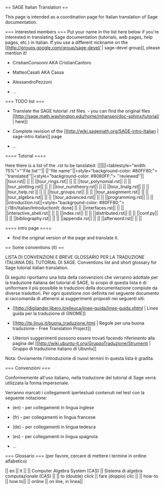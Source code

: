 == SAGE Italian Translation ==

This page is intended as a coordination page for Italian translation of Sage documentation.

=== Interested members ===
Put your name in the list here below if you're interested in translating Sage documentation (tutorials, web pages, help pages, etc.) in italian.
If you use a different nickname on the [[http://groups.google.com/group/sage-devel/ | sage-devel group]], please mention it!

 * CristianConsonni AKA CristianCantoro

 * MatteoCasati AKA Cassa

 * AlessandroPezzoni

 * ...

=== TODO list ===
 * Translate the SAGE tutorial .rst files. - you can find the original files [[http://sage.math.washington.edu/home/mhansen/doc-sphinx/tutorial/ | here]]

 * Complete revision of the [[http://wiki.sagemath.org/SAGE-intro-Italian | sage-intro italian]] page

 * ...

==== Tutorial ====

Here there is a list of the .rst to be tanslated:
||||||<tablestyle="width: 75%">'''File list'''||
||''file name''||<style="background-color: #80FF80;"> ''translated''||<style="background-color: #8080FF;"> ''reviewed''||
||tour.rst|| || ||
||tour_rings.rst|| || ||
||tour_polynomial.rst|| || ||
||tour_plotting.rst|| || ||
||tour_numtheory.rst|| || ||
||tour_linalg.rst|| || ||
||tour_help.rst || || ||
||tour_groups.rst|| || ||
||tour_assignment.rst|| || ||
||tour_algebra.rst|| || ||
||tour_advanced.rst|| || ||
||programming.rst|| || ||
||introduction.rst||<style="background-color: #80FF80;"> [:i18n/Italian/IntroductionIt: done] || ||
||interfaces.rst|| || ||
||interactive_shell.rst|| || ||
||index.rst|| || ||
||distributed.rst|| || ||
||conf.py|| || ||
||bibliography.rst|| || ||
||appendix.rst|| || ||
||afterword.rst|| || ||

==== intro page ====

 * find the original version of the page and translate it.

== Some conventions (it) ==

LISTA DI CONVENZIONI E BREVE GLOSSARIO PER LA TRADUZIONE ITALIANA DEL TUTORIAL
DI SAGE.
Conventions list and short glossary for Sage tutorial italian translation.

Di seguito riportiamo una lista della convenzioni che verranno adottate per la
traduzione italiana del tutorial di SAGE, lo scopo di questa lista è di uniformare
il più possibile le traduzioni della documentazione compiute da diverse traduttori.
Per ogni questione non definita nel seguente documento si raccomanda di attenersi ai
suggerimenti proposti nei seguenti siti:

 * [[http://digilander.libero.it/elleuca/linee-guida/linee-guida.xhtml | Linee guida per la traduzione di GNOME]]


 * [[http://tp.linux.it/buona_traduzione.html | Regole per una buona traduzione - Free Translation Project]]
  

 * Ulteriori suggerimenti possono essere trovati facendo riferimento alla pagina del [[http://wiki.ubuntu-it.org/GruppoTraduzione/Strumenti | Gruppo di traduzione italiano di Ubuntu]]

Nota: Ovviamente l'introduzione di nuovi termini in questa lista è gradita.

=== Convenzioni ===

Conformemente all'uso italiano, nella traduzione del tutorial di Sage verrà utilizzata
la forma impersonale.

Verranno marcati i collegamenti ipertestuali contenuti nel test con la seguente notazione:

 * (en) - per collegamenti in lingua inglese

 * (fr) - per collegamenti in lingua francese
 
 * (de) - per collegamenti in lingua tedesca
 
 * (es) - per collegamenti in lingua spagnola

 * ...

=== Glossario ===
(per favore, cercare di mettere i termine in ordine alfabetico)

|| en || it ||
|| Computer Algebra System (CAS) || Sistema di algebra computazionale (CAS) ||
|| to (double) click || fare (doppio) clic ||
|| how-to || how to||
|| online || on line, in linea||
